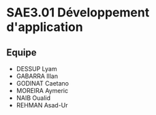 # SAE3.01 Développement d'application 

## Equipe 

- DESSUP Lyam
- GABARRA Illan
- GODINAT Caetano
- MOREIRA Aymeric
- NAIB Oualid
- REHMAN Asad-Ur
